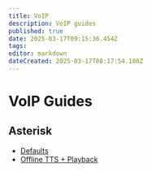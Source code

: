 ```yaml
---
title: VoIP
description: VoIP guides
published: true
date: 2025-03-17T09:15:36.454Z
tags: 
editor: markdown
dateCreated: 2025-03-17T08:17:54.180Z
---
```


# VoIP Guides

## Asterisk
- [Defaults](/voip/defaults) 
- [Offline TTS + Playback](/voip/tts-playback) 